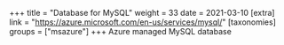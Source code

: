 +++
title = "Database for MySQL"
weight = 33
date = 2021-03-10
[extra]
link = "https://azure.microsoft.com/en-us/services/mysql/"
[taxonomies]
groups = ["msazure"]
+++
Azure managed MySQL database

